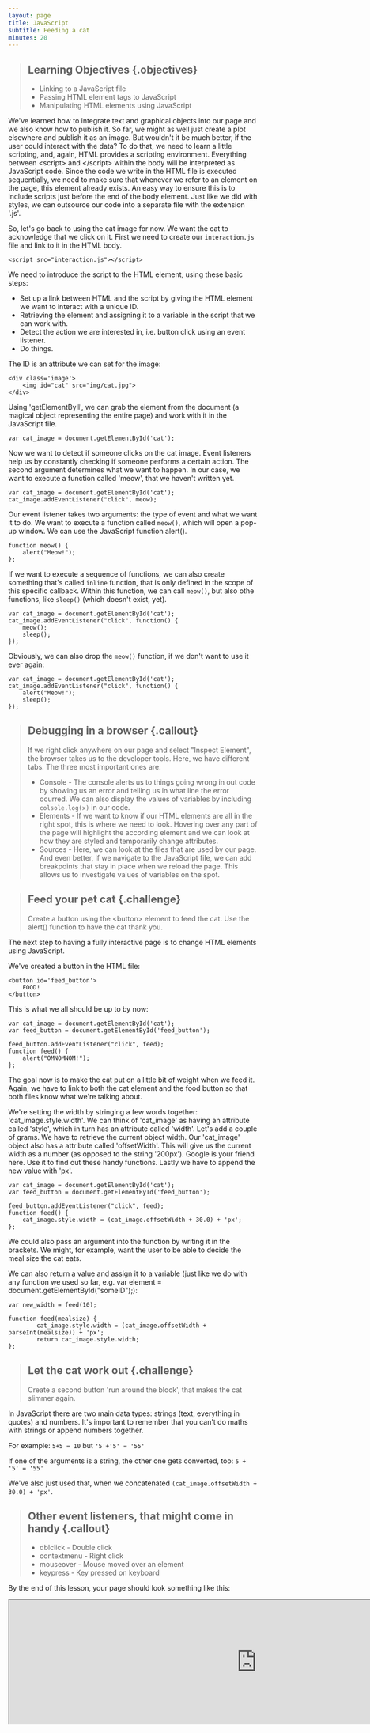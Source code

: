 ```yaml
---
layout: page
title: JavaScript
subtitle: Feeding a cat
minutes: 20
---
```


> ## Learning Objectives {.objectives}
>
> * Linking to a JavaScript file
> * Passing HTML element tags to JavaScript
> * Manipulating HTML elements using JavaScript

We've learned how to integrate text and graphical objects into our page and we also know how to publish it.
So far, we might as well just create a plot elsewhere and publish it as an image. But wouldn't it be much better, if the user could interact with the data? To do that, we need to learn a little scripting, and, again, HTML provides a scripting environment.
Everything between &lt;script&gt; and &lt;/script&gt; within the body will be interpreted as JavaScript code. Since the code we write in the HTML file is executed sequentially, we need to make sure that whenever we refer to an element on the page, this element already exists. An easy way to ensure this is to include scripts just before the end of the body element. 
Just like we did with styles, we can outsource our code into a separate file with the extension '.js'. 

So, let's go back to using the cat image for now. We want the cat to acknowledge that we click on it.
First we need to create our `interaction.js` file and link to it in the HTML body.

~~~{.html}
<script src="interaction.js"></script>
~~~

We need to introduce the script to the HTML element, using these basic steps:

* Set up a link between HTML and the script by giving the HTML element we want to interact with a unique ID.
* Retrieving the element and assigning it to a variable in the script that we can work with.
* Detect the action we are interested in, i.e. button click using an event listener.
* Do things.

The ID is an attribute we can set for the image:

~~~{.html}
<div class='image'>
	<img id="cat" src="img/cat.jpg">
</div>
~~~

Using 'getElementByIl', we can grab the element from the document (a magical object representing the entire page) and work with it in the JavaScript file.

~~~{.js}
var cat_image = document.getElementById('cat');
~~~

Now we want to detect if someone clicks on the cat image.
Event listeners help us by constantly checking if someone performs
a certain action.
The second argument determines what we want to happen. In our case,
we want to execute a function called 'meow', that we haven't written yet.

~~~{.js}
var cat_image = document.getElementById('cat');
cat_image.addEventListener("click", meow);
~~~

Our event listener takes two arguments: the type of event and what we want it to do. 
We want to execute a function called `meow()`, which will open a pop-up window. We can use the JavaScript function alert().

~~~{.js}
function meow() {
	alert("Meow!");
};
~~~

If we want to execute a sequence of functions, we can also create something that's called `inline` function, that is only defined in the scope of this specific callback. Within this function, we can call `meow()`, but also othe functions, like `sleep()` (which doesn't exist, yet).

~~~{.js}
var cat_image = document.getElementById('cat');
cat_image.addEventListener("click", function() {
	meow();	
	sleep();
});
~~~

Obviously, we can also drop the `meow()` function, if we don't want to use it ever again:

~~~{.js}
var cat_image = document.getElementById('cat');
cat_image.addEventListener("click", function() {
	alert("Meow!");	
	sleep();
});
~~~


> ## Debugging in a browser {.callout}
> If we right click anywhere on our page and select "Inspect Element", the browser takes us to the developer tools.
> Here, we have different tabs. The three most important ones are:
>
> * Console - The console alerts us to things going wrong in out code by showing us an error and telling us in what line the error ocurred. We can also display the values of variables by including `colsole.log(x)` in our code.
> * Elements - If we want to know if our HTML elements are all in the right spot, this is where we need to look. Hovering over any part of the page will highlight the according element and we can look at how they are styled and temporarily change attributes. 
> * Sources - Here, we can look at the files that are used by our page. And even better, if we navigate to the JavaScript file, we can add breakpoints that stay in place when we reload the page. This allows us to investigate values of variables on the spot.

> ## Feed your pet cat {.challenge}
> Create a button using the &lt;button&gt; element to feed the cat.
> Use the alert() function to have the cat thank you.

The next step to having a fully interactive page is to
change HTML elements using JavaScript.

We've created a button in the HTML file:

~~~{.html}
<button id='feed_button'>
	FOOD!
</button>
~~~

This is what we all should be up to by now:

~~~{.js}
var cat_image = document.getElementById('cat');
var feed_button = document.getElementById('feed_button');

feed_button.addEventListener("click", feed);
function feed() {
	alert("OMNOMNOM!");
};
~~~

The goal now is to make the cat put on a little bit of weight when we feed it.
Again, we have to link to both the cat element and the food button so that
both files know what we're talking about.

We're setting the width by stringing a few words together:
'cat_image.style.width'.
We can think of 'cat_image' as having an attribute called 'style', which in turn has an attribute
called 'width'.
Let's add a couple of grams.
We have to retrieve the current object width. Our 'cat_image' object also has a
attribute called 'offsetWidth'. This will give us the current width as a number (as
opposed to the string '200px').
Google is your friend here. Use it to find out these handy functions.
Lastly we have to append the new value with 'px'.

~~~{.js}
var cat_image = document.getElementById('cat');
var feed_button = document.getElementById('feed_button');

feed_button.addEventListener("click", feed);
function feed() {
	cat_image.style.width = (cat_image.offsetWidth + 30.0) + 'px';
};
~~~

We could also pass an argument into the function by writing it in the brackets.
We might, for example, want the user to be able to decide the meal size the cat eats.

We can also return a value and assign it to a variable (just like we do with any function we used so far, e.g. var element = document.getElementById("someID");): 

~~~{.js}
var new_width = feed(10);

function feed(mealsize) {
		cat_image.style.width = (cat_image.offsetWidth + parseInt(mealsize)) + 'px';
		return cat_image.style.width;
};
~~~

> ## Let the cat work out  {.challenge}
> Create a second button 'run around the block', that makes the cat slimmer again.

In JavaScript there are two main data types: strings (text, everything in quotes)
and numbers. It's important to remember that you can't do maths with strings or
append numbers together.

For example:
`5+5 = 10`
but
`'5'+'5' = '55'`

If one of the arguments is a string, the other one gets converted, too:
`5 + '5' = '55'`

We've also just used that, when we concatenated
`(cat_image.offsetWidth + 30.0) + 'px'`.

> ## Other event listeners, that might come in handy  {.callout}
> * dblclick - Double click
> * contextmenu - Right click
> * mouseover - Mouse moved over an element
> * keypress - Key pressed on keyboard


By the end of this lesson, your page should look something like this:

<iframe src="http://isakiko.github.io/D3-visualising-data/code/meow.html" width="1000" height="250"></iframe>

